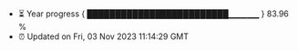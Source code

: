 - ⏳ Year progress { █████████████████████████▁▁▁▁▁ } 83.96 %
- ⏰ Updated on Fri, 03 Nov 2023 11:14:29 GMT

